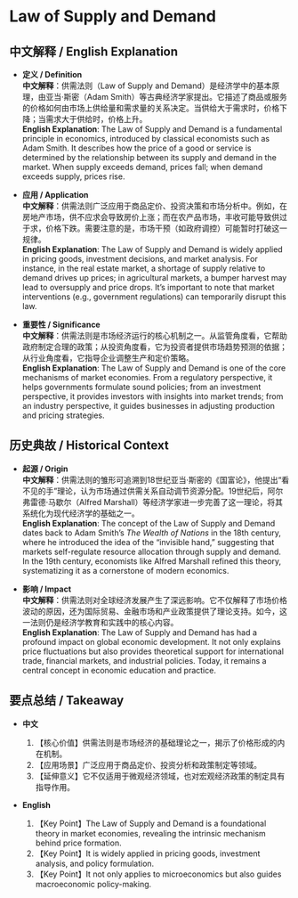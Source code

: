 # Law of Supply and Demand

## 中文解释 / English Explanation

* **定义 / Definition**  
  **中文解释**：供需法则（Law of Supply and Demand）是经济学中的基本原理，由亚当·斯密（Adam Smith）等古典经济学家提出。它描述了商品或服务的价格如何由市场上供给量和需求量的关系决定。当供给大于需求时，价格下降；当需求大于供给时，价格上升。  
  **English Explanation**: The Law of Supply and Demand is a fundamental principle in economics, introduced by classical economists such as Adam Smith. It describes how the price of a good or service is determined by the relationship between its supply and demand in the market. When supply exceeds demand, prices fall; when demand exceeds supply, prices rise.

* **应用 / Application**  
  **中文解释**：供需法则广泛应用于商品定价、投资决策和市场分析中。例如，在房地产市场，供不应求会导致房价上涨；而在农产品市场，丰收可能导致供过于求，价格下跌。需要注意的是，市场干预（如政府调控）可能暂时打破这一规律。  
  **English Explanation**: The Law of Supply and Demand is widely applied in pricing goods, investment decisions, and market analysis. For instance, in the real estate market, a shortage of supply relative to demand drives up prices; in agricultural markets, a bumper harvest may lead to oversupply and price drops. It’s important to note that market interventions (e.g., government regulations) can temporarily disrupt this law.

* **重要性 / Significance**  
  **中文解释**：供需法则是市场经济运行的核心机制之一。从监管角度看，它帮助政府制定合理的政策；从投资角度看，它为投资者提供市场趋势预测的依据；从行业角度看，它指导企业调整生产和定价策略。  
  **English Explanation**: The Law of Supply and Demand is one of the core mechanisms of market economies. From a regulatory perspective, it helps governments formulate sound policies; from an investment perspective, it provides investors with insights into market trends; from an industry perspective, it guides businesses in adjusting production and pricing strategies.

## 历史典故 / Historical Context

* **起源 / Origin**  
  **中文解释**：供需法则的雏形可追溯到18世纪亚当·斯密的《国富论》，他提出“看不见的手”理论，认为市场通过供需关系自动调节资源分配。19世纪后，阿尔弗雷德·马歇尔（Alfred Marshall）等经济学家进一步完善了这一理论，将其系统化为现代经济学的基础之一。  
  **English Explanation**: The concept of the Law of Supply and Demand dates back to Adam Smith’s *The Wealth of Nations* in the 18th century, where he introduced the idea of the “invisible hand,” suggesting that markets self-regulate resource allocation through supply and demand. In the 19th century, economists like Alfred Marshall refined this theory, systematizing it as a cornerstone of modern economics.

* **影响 / Impact**  
  **中文解释**：供需法则对全球经济发展产生了深远影响。它不仅解释了市场价格波动的原因，还为国际贸易、金融市场和产业政策提供了理论支持。如今，这一法则仍是经济学教育和实践中的核心内容。  
  **English Explanation**: The Law of Supply and Demand has had a profound impact on global economic development. It not only explains price fluctuations but also provides theoretical support for international trade, financial markets, and industrial policies. Today, it remains a central concept in economic education and practice.

## 要点总结 / Takeaway

* **中文**  
  1. 【核心价值】供需法则是市场经济的基础理论之一，揭示了价格形成的内在机制。
  2. 【应用场景】广泛应用于商品定价、投资分析和政策制定等领域。
  3. 【延伸意义】它不仅适用于微观经济领域，也对宏观经济政策的制定具有指导作用。

* **English**  
  1. 【Key Point】The Law of Supply and Demand is a foundational theory in market economies, revealing the intrinsic mechanism behind price formation.
  2. 【Key Point】It is widely applied in pricing goods, investment analysis, and policy formulation.
  3. 【Key Point】It not only applies to microeconomics but also guides macroeconomic policy-making.